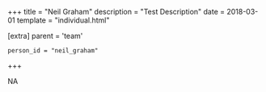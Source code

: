+++
title = "Neil Graham"
description = "Test Description"
date = 2018-03-01
template = "individual.html"

[extra]
  parent = 'team'

    person_id = "neil_graham"
+++

NA
